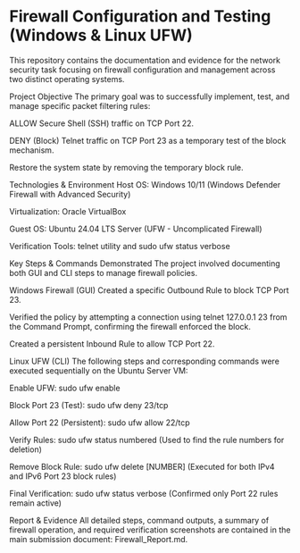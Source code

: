 # Firewall Configuration and Testing (Windows & Linux UFW)

This repository contains the documentation and evidence for the network security task focusing on firewall configuration and management across two distinct operating systems.

Project Objective
The primary goal was to successfully implement, test, and manage specific packet filtering rules:

ALLOW Secure Shell (SSH) traffic on TCP Port 22.

DENY (Block) Telnet traffic on TCP Port 23 as a temporary test of the block mechanism.

Restore the system state by removing the temporary block rule.

Technologies & Environment
Host OS: Windows 10/11 (Windows Defender Firewall with Advanced Security)

Virtualization: Oracle VirtualBox

Guest OS: Ubuntu 24.04 LTS Server (UFW - Uncomplicated Firewall)

Verification Tools: telnet utility and sudo ufw status verbose

Key Steps & Commands Demonstrated
The project involved documenting both GUI and CLI steps to manage firewall policies.

Windows Firewall (GUI)
Created a specific Outbound Rule to block TCP Port 23.

Verified the policy by attempting a connection using telnet 127.0.0.1 23 from the Command Prompt, confirming the firewall enforced the block.

Created a persistent Inbound Rule to allow TCP Port 22.

Linux UFW (CLI)
The following steps and corresponding commands were executed sequentially on the Ubuntu Server VM:

Enable UFW: sudo ufw enable

Block Port 23 (Test): sudo ufw deny 23/tcp

Allow Port 22 (Persistent): sudo ufw allow 22/tcp

Verify Rules: sudo ufw status numbered (Used to find the rule numbers for deletion)

Remove Block Rule: sudo ufw delete [NUMBER] (Executed for both IPv4 and IPv6 Port 23 block rules)

Final Verification: sudo ufw status verbose (Confirmed only Port 22 rules remain active)

Report & Evidence
All detailed steps, command outputs, a summary of firewall operation, and required verification screenshots are contained in the main submission document: Firewall_Report.md.
